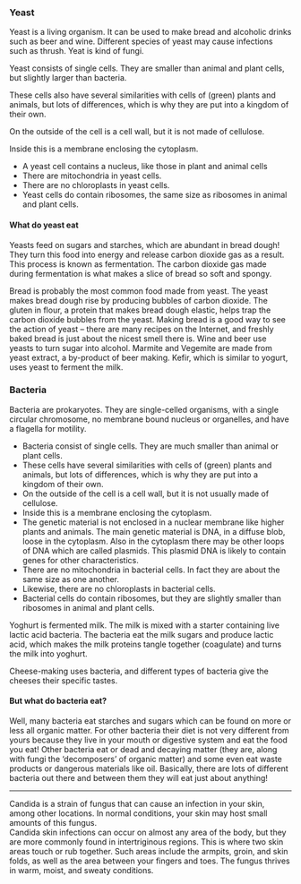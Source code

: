 ### Yeast

Yeast is a living organism. It can be used to make bread and alcoholic drinks such as beer and wine. Different species of yeast may cause infections such as thrush.
Yeat is kind of fungi.  

Yeast consists of single cells. They are smaller than animal and plant cells, but slightly larger than bacteria.

These cells also have several similarities with cells of (green) plants and animals, but lots of differences, which is why they are put into a kingdom of their own.

On the outside of the cell is a cell wall, but it is not made of cellulose.

Inside this is a membrane enclosing the cytoplasm.

- A yeast cell contains a nucleus, like those in plant and animal cells  
- There are mitochondria in yeast cells.  
- There are no chloroplasts in yeast cells.  
- Yeast cells do contain ribosomes, the same size as ribosomes in animal and plant cells.  

#### What do yeast eat
Yeasts feed on sugars and starches, which are abundant in bread dough! They turn this food into energy and release carbon dioxide gas as a result. This process is known as fermentation. The carbon dioxide gas made during fermentation is what makes a slice of bread so soft and spongy.

Bread is probably the most common food made from yeast. The yeast makes bread dough rise by producing bubbles of carbon dioxide. The gluten in flour, a protein that makes bread dough elastic, helps trap the carbon dioxide bubbles from the yeast. Making bread is a good way to see the action of yeast – there are many recipes on the Internet, and freshly baked bread is just about the nicest smell there is.
Wine and beer use yeasts to turn sugar into alcohol. Marmite and Vegemite are made from yeast extract, a by-product of beer making. Kefir, which is similar to yogurt, uses yeast to ferment the milk.

### Bacteria
Bacteria are prokaryotes. They are single-celled organisms, with a single circular chromosome, no membrane bound nucleus or organelles, and have a flagella for motility. 

- Bacteria consist of single cells. They are much smaller than animal or plant cells.  
- These cells have several similarities with cells of (green) plants and animals, but lots of differences, which is why they are put into a kingdom of their own.  
- On the outside of the cell is a cell wall, but it is not usually made of cellulose.  
- Inside this is a membrane enclosing the cytoplasm.  
- The genetic material is not enclosed in a nuclear membrane like higher plants and animals. The main genetic material is DNA, in a diffuse blob, loose in the cytoplasm. Also in the cytoplasm there may be other loops of DNA which are called plasmids. This plasmid DNA is likely to contain genes for other characteristics.  
- There are no mitochondria in bacterial cells. In fact they are about the same size as one another.  
- Likewise, there are no chloroplasts in bacterial cells.  
- Bacterial cells do contain ribosomes, but they are slightly smaller than ribosomes in animal and plant cells.  

Yoghurt is fermented milk. The milk is mixed with a starter containing live lactic acid bacteria. The bacteria eat the milk sugars and produce lactic acid, which makes the milk proteins tangle together (coagulate) and turns the milk into yoghurt.  

Cheese-making uses bacteria, and different types of bacteria give the cheeses their specific tastes.

#### But what do bacteria eat?
Well, many bacteria eat starches and sugars which can be found on more or less all organic matter.  For other bacteria their diet is not very different from yours because they live in your mouth or digestive system and eat the food you eat!  Other bacteria eat or dead and decaying matter (they are, along with fungi the ‘decomposers’ of organic matter) and some even eat waste products or dangerous materials like oil.  Basically, there are lots of different bacteria out there and between them they will eat just about anything!

---
Candida is a strain of fungus that can cause an infection in your skin, among other locations. In normal conditions, your skin may host small amounts of this fungus.  
Candida skin infections can occur on almost any area of the body, but they are more commonly found in intertriginous regions. This is where two skin areas touch or rub together. Such areas include the armpits, groin, and skin folds, as well as the area between your fingers and toes. The fungus thrives in warm, moist, and sweaty conditions.  

